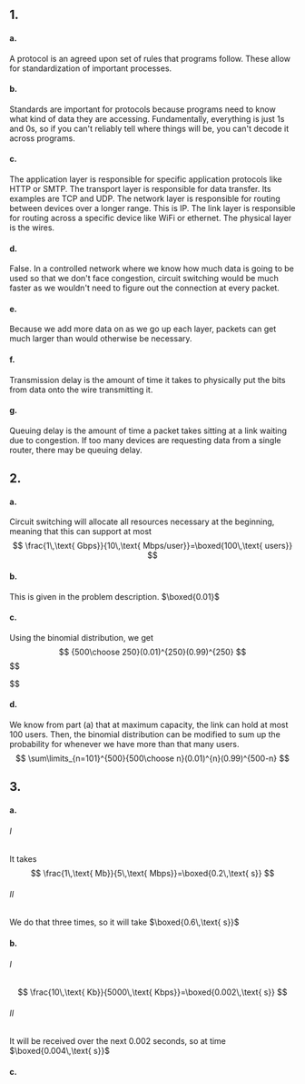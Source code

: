 ## 1.
#### a.
A protocol is an agreed upon set of rules that programs follow. These allow for standardization of important processes.
#### b.
Standards are important for protocols because programs need to know what kind of data they are accessing. Fundamentally, everything is just 1s and 0s, so if you can't reliably tell where things will be, you can't decode it across programs.
#### c.
The application layer is responsible for specific application protocols like HTTP or SMTP. 
The transport layer is responsible for data transfer. Its examples are TCP and UDP.
The network layer is responsible for routing between devices over a longer range. This is IP.
The link layer is responsible for routing across a specific device like WiFi or ethernet.
The physical layer is the wires.
#### d.
False. In a controlled network where we know how much data is going to be used so that we don't face congestion, circuit switching would be much faster as we wouldn't need to figure out the connection at every packet.
#### e.
Because we add more data on as we go up each layer, packets can get much larger than would otherwise be necessary.
#### f.
Transmission delay is the amount of time it takes to physically put the bits from data onto the wire transmitting it.
#### g.
Queuing delay is the amount of time a packet takes sitting at a link waiting due to congestion. If too many devices are requesting data from a single router, there may be queuing delay.
## 2.
#### a.
Circuit switching will allocate all resources necessary at the beginning, meaning that this can support at most
$$
\frac{1\,\text{ Gbps}}{10\,\text{ Mbps/user}}=\boxed{100\,\text{ users}}
$$
#### b.
This is given in the problem description. $\boxed{0.01}$
#### c.
Using the binomial distribution, we get
$$
{500\choose 250}(0.01)^{250}(0.99)^{250}
$$
$$

$$
#### d.
We know from part (a) that at maximum capacity, the link can hold at most 100 users. Then, the binomial distribution can be modified to sum up the probability for whenever we have more than that many users.
$$
\sum\limits_{n=101}^{500}{500\choose n}(0.01)^{n}(0.99)^{500-n}
$$
## 3.
#### a.
###### I
It takes 
$$
\frac{1\,\text{ Mb}}{5\,\text{ Mbps}}=\boxed{0.2\,\text{ s}}
$$
###### II
We do that three times, so it will take $\boxed{0.6\,\text{ s}}$
#### b.
###### I
$$
\frac{10\,\text{ Kb}}{5000\,\text{ Kbps}}=\boxed{0.002\,\text{ s}}
$$
###### II
It will be received over the next 0.002 seconds, so at time $\boxed{0.004\,\text{ s}}$
#### c.
